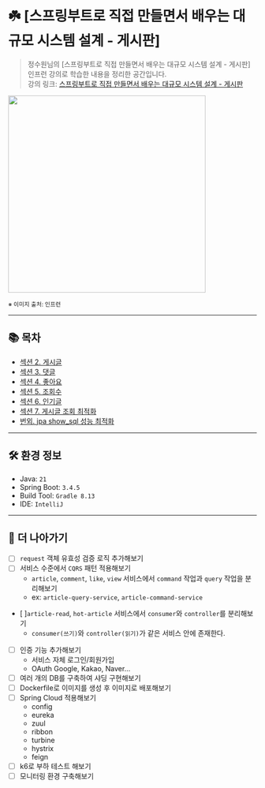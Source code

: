 # ☘️ [스프링부트로 직접 만들면서 배우는 대규모 시스템 설계 - 게시판]

> 정수원님의 [스프링부트로 직접 만들면서 배우는 대규모 시스템 설계 - 게시판] 인프런 강의로 학습한 내용을 정리한 공간입니다.  
> 강의 링크: [스프링부트로 직접 만들면서 배우는 대규모 시스템 설계 - 게시판](https://www.inflearn.com/course/%EC%8A%A4%ED%94%84%EB%A7%81%EB%B6%80%ED%8A%B8%EB%A1%9C-%EB%8C%80%EA%B7%9C%EB%AA%A8-%EC%8B%9C%EC%8A%A4%ED%85%9C%EC%84%A4%EA%B3%84-%EA%B2%8C%EC%8B%9C%ED%8C%90/dashboard)


<img src="https://cdn.inflearn.com/public/courses/334365/cover/ef04bc2b-b006-4152-bfa2-704dbed57aa0/334365.png" width="400px">

<sub>※ 이미지 출처: 인프런</sub>

---

## 📚 목차

- [섹션 2. 게시글](md/article/README.md)
- [섹션 3. 댓글](md/comment/README.md)
- [섹션 4. 좋아요](md/like/README.md)
- [섹션 5. 조회수](md/view/README.md)
- [섹션 6. 인기글](md/hotarticle/README.md)
- [섹션 7. 게시글 조회 최적화](md/articleread/README.md)
- [번외. jpa show_sql 성능 최적화](md/jpa/README.md)

---

## 🛠️ 환경 정보

- Java: `21`
- Spring Boot: `3.4.5`
- Build Tool: `Gradle 8.13`
- IDE: `IntelliJ`

---

## 📝 더 나아가기
- [ ] `request` 객체 유효성 검증 로직 추가해보기
- [ ] 서비스 수준에서 `CQRS` 패턴 적용해보기
  - `article`, `comment`, `like`, `view` 서비스에서 `command` 작업과 `query` 작업을 분리해보기
  - ex: `article-query-service`, `article-command-service`
- [ ]`article-read`, `hot-article` 서비스에서 `consumer`와 `controller`를 분리해보기
  - `consumer(쓰기)`와 `controller(읽기)`가 같은 서비스 안에 존재한다.
- [ ] 인증 기능 추가해보기
  - 서비스 자체 로그인/회원가입
  - OAuth Google, Kakao, Naver...
- [ ] 여러 개의 DB를 구축하여 샤딩 구현해보기
- [ ] Dockerfile로 이미지를 생성 후 이미지로 배포해보기
- [ ] Spring Cloud 적용해보기
  - config
  - eureka
  - zuul
  - ribbon
  - turbine
  - hystrix
  - feign
- [ ] k6로 부하 테스트 해보기 
- [ ] 모니터링 환경 구축해보기
